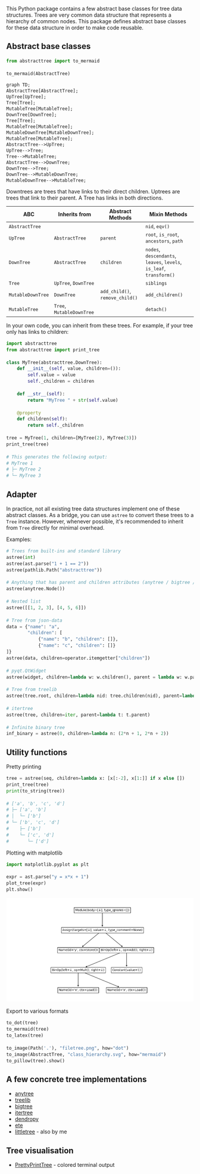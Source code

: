 This Python package contains a few abstract base classes for tree data structures.
Trees are very common data structure that represents a hierarchy of common nodes.
This package defines abstract base classes for these data structure in order to make code reusable.

## Abstract base classes ##

```python
from abstracttree import to_mermaid

to_mermaid(AbstractTree)
```

```mermaid
graph TD;
AbstractTree[AbstractTree];
UpTree[UpTree];
Tree[Tree];
MutableTree[MutableTree];
DownTree[DownTree];
Tree[Tree];
MutableTree[MutableTree];
MutableDownTree[MutableDownTree];
MutableTree[MutableTree];
AbstractTree-->UpTree;
UpTree-->Tree;
Tree-->MutableTree;
AbstractTree-->DownTree;
DownTree-->Tree;
DownTree-->MutableDownTree;
MutableDownTree-->MutableTree;
```

Downtrees are trees that have links to their direct children.
Uptrees are trees that link to their parent.
A Tree has links in both directions.

| ABC               | Inherits from             | Abstract Methods                | Mixin Methods                                                        |
|-------------------|---------------------------|---------------------------------|----------------------------------------------------------------------|
| `AbstractTree`    |                           |                                 | `nid`, `eqv()`                                                                      |
| `UpTree`          | `AbstractTree`            | `parent`                        | `root`, `is_root`, `ancestors`, `path`                               |
| `DownTree`        | `AbstractTree`            | `children`                      | `nodes`, `descendants`, `leaves`, `levels`, `is_leaf`, `transform()` |
| `Tree`            | `UpTree`, `DownTree`      |                                 | `siblings`                                                           |
| `MutableDownTree` | `DownTree`                | `add_child()`, `remove_child()` | `add_children()`                                                     |
| `MutableTree`     | `Tree`, `MutableDownTree` |                                 | `detach()`                                                           |

In your own code, you can inherit from these trees.
For example, if your tree only has links to children:

```python
import abstracttree
from abstracttree import print_tree

class MyTree(abstracttree.DownTree):
    def __init__(self, value, children=()):
        self.value = value
        self._children = children
    
    def __str__(self):
        return "MyTree " + str(self.value)

    @property
    def children(self):
        return self._children

tree = MyTree(1, children=[MyTree(2), MyTree(3)])
print_tree(tree)

# This generates the following output:
# MyTree 1
# ├─ MyTree 2
# └─ MyTree 3
```

## Adapter ##

In practice, not all existing tree data structures implement one of these abstract classes.
As a bridge, you can use `astree` to convert these trees to a `Tree` instance.
However, whenever possible, it's recommended to inherit from `Tree` directly for minimal overhead.

Examples:

```python
# Trees from built-ins and standard library
astree(int)
astree(ast.parse("1 + 1 == 2"))
astree(pathlib.Path("abstracttree"))

# Anything that has parent and children attributes (anytree / bigtree / littletree)
astree(anytree.Node())

# Nested list
astree([[1, 2, 3], [4, 5, 6]])

# Tree from json-data
data = {"name": "a",
        "children": [
            {"name": "b", "children": []},
            {"name": "c", "children": []}
]}
astree(data, children=operator.itemgetter["children"])

# pyqt.QtWidget
astree(widget, children=lambda w: w.children(), parent = lambda w: w.parent())

# Tree from treelib
astree(tree.root, children=lambda nid: tree.children(nid), parent=lambda nid: tree.parent(nid))

# itertree
astree(tree, children=iter, parent=lambda t: t.parent)

# Infinite binary tree
inf_binary = astree(0, children=lambda n: (2*n + 1, 2*n + 2))
```

## Utility functions

Pretty printing
```python
tree = astree(seq, children=lambda x: [x[:-2], x[1:]] if x else [])
print_tree(tree)
print(to_string(tree))

# ['a', 'b', 'c', 'd']
# ├─ ['a', 'b']
# │  └─ ['b']
# └─ ['b', 'c', 'd']
#    ├─ ['b']
#    └─ ['c', 'd']
#       └─ ['d']
```

Plotting with matplotlib
```python
import matplotlib.pyplot as plt

expr = ast.parse("y = x*x + 1")
plot_tree(expr)
plt.show()
```
![images/tree_calc_plot.png](images/tree_calc_plot.png)

Export to various formats
```python
to_dot(tree)
to_mermaid(tree)
to_latex(tree)

to_image(Path('.'), "filetree.png", how="dot")
to_image(AbstractTree, "class_hierarchy.svg", how="mermaid")
to_pillow(tree).show()
```

## A few concrete tree implementations

- [anytree](https://github.com/c0fec0de/anytree)
- [treelib](https://github.com/caesar0301/treelib)
- [bigtree](https://github.com/kayjan/bigtree)
- [itertree](https://github.com/BR1py/itertree)
- [dendropy](https://github.com/jeetsukumaran/DendroPy)
- [ete](https://github.com/etetoolkit/ete)
- [littletree](https://github.com/lverweijen/littletree) - also by me

## Tree visualisation

- [PrettyPrintTree](https://github.com/AharonSambol/PrettyPrintTree) - colored terminal output
